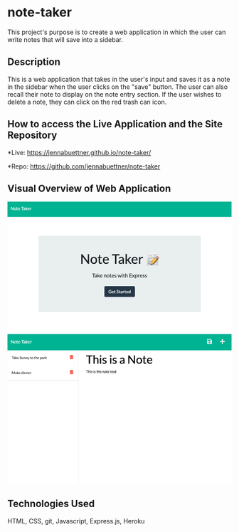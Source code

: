 # note-taker

This project's purpose is to create a web application in which the user can write notes that will save into a sidebar.

## Description

This is a web application that takes in the user's input and saves it as a note in the sidebar when the user clicks on the "save" button. The user can also recall their note to display on the note entry section. If the user wishes to delete a note, they can click on the red trash can icon.

## How to access the Live Application and the Site Repository

\*Live: https://jennabuettner.github.io/note-taker/

\*Repo: https://github.com/jennabuettner/note-taker

## Visual Overview of Web Application

![image](./public/assets/images/Screen%20Shot%202022-06-29%20at%208.27.13%20PM.png)
![image](./public/assets/images/Screen%20Shot%202022-06-29%20at%208.29.48%20PM.png)

## Technologies Used

HTML, CSS, git, Javascript, Express.js, Heroku
